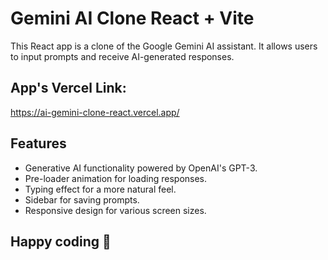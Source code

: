 # Gemini AI Clone React + Vite

This React app is a clone of the Google Gemini AI assistant. 
It allows users to input prompts and receive AI-generated responses.

## App's Vercel Link: 
https://ai-gemini-clone-react.vercel.app/

## Features
- Generative AI functionality powered by OpenAI's GPT-3.
- Pre-loader animation for loading responses.
- Typing effect for a more natural feel.
- Sidebar for saving prompts.
- Responsive design for various screen sizes.

## Happy coding 🚀
